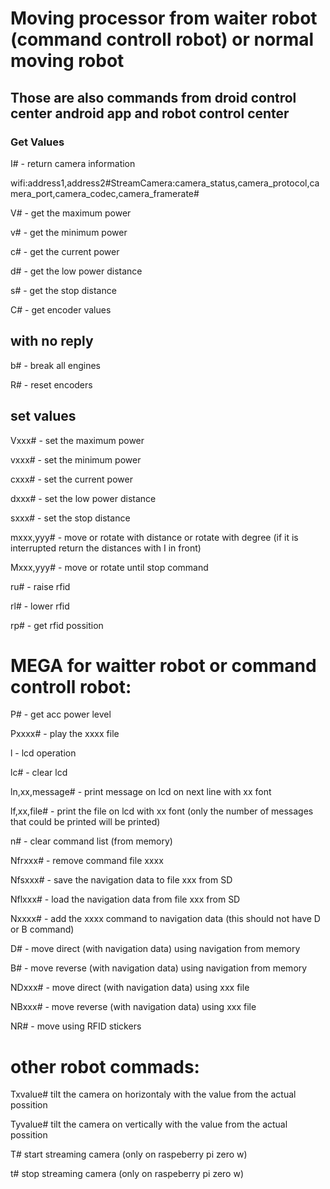# Moving processor from waiter robot (command controll robot) or normal moving robot

## Those are also commands from droid control center android app and robot control center

### Get Values

I# - return camera information 

wifi:address1,address2#StreamCamera:camera_status,camera_protocol,camera_port,camera_codec,camera_framerate#

V# - get the maximum power

v# - get the minimum power

c# - get the current power

d# - get the low power distance

s# - get the stop distance

C# - get encoder values

## with no reply

b# - break all engines

R# - reset encoders

## set values

Vxxx# - set the maximum power

vxxx# - set the minimum power

cxxx# - set the current power

dxxx# - set the low power distance

sxxx# - set the stop distance

mxxx,yyy# - move or rotate with distance or rotate with degree (if it is interrupted return the distances with I in front)

Mxxx,yyy# - move or rotate until stop command

ru# - raise rfid

rl# - lower rfid

rp# - get rfid possition

# MEGA for waitter robot or command controll robot:

P# - get acc power level

Pxxxx# - play the xxxx file

l - lcd operation

lc# - clear lcd

ln,xx,message# - print message on lcd on next line with xx font

lf,xx,file# - print the file on lcd with xx font (only the number of messages that could be printed will be printed)

n# - clear command list (from memory)

Nfrxxx# - remove command file xxxx

Nfsxxx# - save the navigation data to file xxx from SD

Nflxxx# - load the navigation data from file xxx from SD

Nxxxx# - add the xxxx command to navigation data (this should not have D or B command)

D# - move direct (with navigation data) using navigation from memory

B# - move reverse (with navigation data) using navigation from memory

NDxxx# - move direct (with navigation data) using xxx file

NBxxx# - move reverse (with navigation data) using xxx file

NR# - move using RFID stickers 

# other robot commads:

Txvalue# tilt the camera on horizontaly with the value from the actual possition

Tyvalue# tilt the camera on vertically with the value from the actual possition

T# start streaming camera (only on raspeberry pi zero w)

t# stop streaming camera (only on raspeberry pi zero w)
